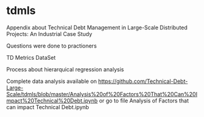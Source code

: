# tdmls
Appendix about Technical Debt Management in Large-Scale Distributed Projects: An Industrial Case Study

Questions were done to practioners

TD Metrics DataSet

Process about hierarquical regression analysis

Complete data analysis available on https://github.com/Technical-Debt-Large-Scale/tdmls/blob/master/Analysis%20of%20Factors%20That%20Can%20Impact%20Technical%20Debt.ipynb or go to file Analysis of Factors that can impact Technical Debt.ipynb
